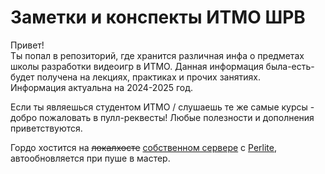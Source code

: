 # Заметки и конспекты ИТМО ШРВ
Привет!  
Ты попал в репозиторий, где хранится различная инфа о предметах школы разработки видеоигр в ИТМО. Данная информация была-есть-будет получена на лекциях, практиках и прочих занятиях.  
Информация актуальна на 2024-2025 год.

Если ты являешься студентом ИТМО / слушаешь те же самые курсы - добро пожаловать в пулл-реквесты! Любые полезности и дополнения приветствуются.

Гордо хостится на ~~локалхосте~~ [собственном сервере](https://itmo.myp3a.ru/) с [Perlite](https://github.com/secure-77/Perlite), автообновляется при пуше в мастер.
